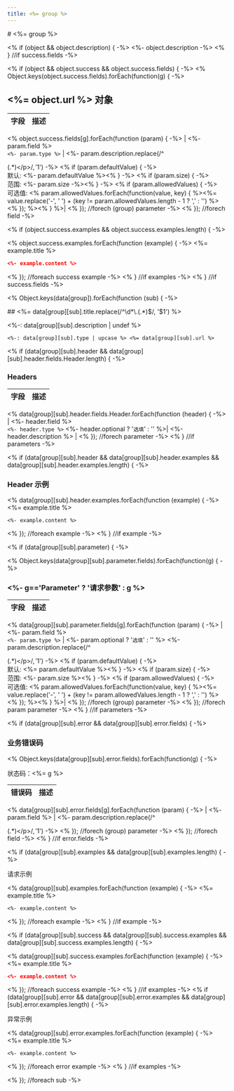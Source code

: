 ```yaml
---
title: <%= group %>
---
```

<Block>
# <%= group %>

<% if (object && object.description) { -%>
<%- object.description -%>
<% } //if success.fields -%>
</Block>

<% if (object && object.success && object.success.fields) { -%>
<Block>
<% Object.keys(object.success.fields).forEach(function(g) { -%>
## <%= object.url %> 对象

| 字段    | 描述                           |
|---------:|:--------------------------------------|
<% object.success.fields[g].forEach(function (param) { -%>
| <%- param.field %><br>`<%- param.type %>` | <%- param.description.replace(/^<p>(.*)<\/p>$/, '$1') -%>
<% if (param.defaultValue) { -%>
<br>默认: <%- param.defaultValue %><% } -%>
<% if (param.size) { -%>
<br>范围: <%- param.size -%><% } -%>
<% if (param.allowedValues) { -%>
<br>可选值: <% param.allowedValues.forEach(function(value, key) { %><%= value.replace('-', ' ') + (key != param.allowedValues.length - 1 ? ',' : '') %> <% }); %><% } %>|
<% }); //forech (group) parameter -%>
<% }); //forech field -%>

<Example>
<% if (object.success.examples && object.success.examples.length) { -%>

<% object.success.examples.forEach(function (example) { -%>
<%= example.title %>

``` json
<%- example.content %>
```
<% }); //foreach success example -%>
<% } //if examples -%>
</Example>
</Block>
<% } //if success.fields -%>

<% Object.keys(data[group]).forEach(function (sub) { -%>

<Block>
## <%= data[group][sub].title.replace(/^\d*\.(.*)$/, '$1') %>

<%-: data[group][sub].description | undef %>

```
<%-: data[group][sub].type | upcase %> <%= data[group][sub].url %>
```

<% if (data[group][sub].header && data[group][sub].header.fields.Header.length) { -%>
### Headers

| 字段    | 描述                          |
|---------:|:--------------------------------------|
<% data[group][sub].header.fields.Header.forEach(function (header) { -%>
| <%- header.field %><br>`<%- header.type %>` <%- header.optional ? '<span class="required">`选填`</span>' : '' %>| <%- header.description %>							|
<% }); //forech parameter -%>
<% } //if parameters -%>

<% if (data[group][sub].header && data[group][sub].header.examples && data[group][sub].header.examples.length) { -%>

### Header 示例

<% data[group][sub].header.examples.forEach(function (example) { -%>
<%= example.title %>

```
<%- example.content %>
```
<% }); //foreach example -%>
<% } //if example -%>

<% if (data[group][sub].parameter) { -%>

<% Object.keys(data[group][sub].parameter.fields).forEach(function(g) { -%>

### <%- g=='Parameter' ? '请求参数' : g %>

| 字段    | 描述                          |
|---------:|:--------------------------------------|
<% data[group][sub].parameter.fields[g].forEach(function (param) { -%>
| <%- param.field %><br>`<%- param.type %>` | <%- param.optional ? '<span class="required">`选填`</span>' : '' %> <%- param.description.replace(/^<p>(.*)<\/p>$/, '$1') -%>
<% if (param.defaultValue) { -%>
<br>默认: <%= param.defaultValue %><% } -%>
<% if (param.size) { -%>
<br>范围: <%- param.size %><% } -%>
<% if (param.allowedValues) { -%>
<br>可选值: <% param.allowedValues.forEach(function(value, key) { %><%= value.replace('-', ' ') + (key != param.allowedValues.length - 1 ? ',' : '') %> <% }); %><% } %>|
<% }); //forech (group) parameter -%>
<% }); //forech param parameter -%>
<% } //if parameters -%>

<% if (data[group][sub].error && data[group][sub].error.fields) { -%>
### 业务错误码

<% Object.keys(data[group][sub].error.fields).forEach(function(g) { -%>

状态码：<%= g %>

| 错误码     | 描述                           |
|---------:|:--------------------------------------|
<% data[group][sub].error.fields[g].forEach(function (param) { -%>
| <%- param.field %> | <%- param.description.replace(/^<p>(.*)<\/p>$/, '$1') -%>
<% }); //forech (group) parameter -%>
<% }); //forech field -%>
<% } //if error.fields -%>

<Example>
<% if (data[group][sub].examples && data[group][sub].examples.length) { -%>

请求示例

<% data[group][sub].examples.forEach(function (example) { -%>
<%= example.title %>

```
<%- example.content %>
```
<% }); //foreach example -%>
<% } //if example -%>

<% if (data[group][sub].success && data[group][sub].success.examples && data[group][sub].success.examples.length) { -%>

<% data[group][sub].success.examples.forEach(function (example) { -%>
<%= example.title %>

``` json
<%- example.content %>
```
<% }); //foreach success example -%>
<% } //if examples -%>
<% if (data[group][sub].error && data[group][sub].error.examples && data[group][sub].error.examples.length) { -%>

异常示例

<% data[group][sub].error.examples.forEach(function (example) { -%>
<%= example.title %>

```
<%- example.content %>
```
<% }); //foreach error example -%>
<% } //if examples -%>
</Example>

</Block>
<% }); //foreach sub  -%>